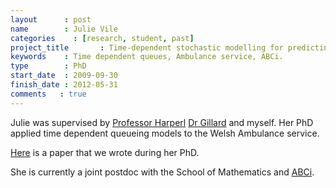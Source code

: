 ```yaml
---
layout      : post
name        : Julie Vile
categories    : [research, student, past]
project_title       : Time-dependent stochastic modelling for predicting demand and scheduling of emergency medical services
keywords    : Time dependent queues, Ambulance service, ABCi.
type        : PhD
start_date  : 2009-09-30
finish_date : 2012-05-31
comments   : true
---
```


Julie was supervised by [Professor Harperl](http://www.profpaulharper.com/) [Dr Gillard](http://www.jonathangillard.co.uk/) and myself. Her PhD applied time dependent queueing models to the Welsh Ambulance service.

[Here](http://www.palgrave-journals.com/jors/journal/v63/n11/full/jors2011160a.html) is a paper that we wrote during her PhD.

She is currently a joint postdoc with the School of Mathematics and [ABCi](http://www.wales.nhs.uk/sitesplus/866/page/69733).
